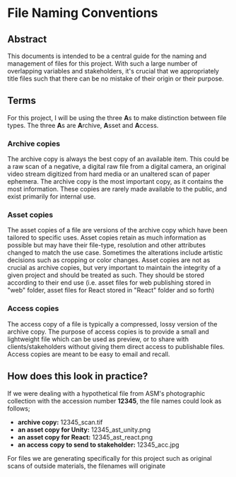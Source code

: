 # File Naming Conventions
## Abstract
This documents is intended to be a central guide for the naming and management of files for this project. With such a large number of overlapping variables and stakeholders, it's crucial that we appropriately title files such that there can be no mistake of their origin or their purpose. 

## Terms
For this project, I will be using the three **A**s to make distinction between file types. The three **A**s are **A**rchive, **A**sset and **A**ccess. 

### Archive copies
The archive copy is always the best copy of an available item. This could be a raw scan of a negative, a digital raw file from a digital camera, an original video stream digitized from hard media or an unaltered scan of paper ephemera. The archive copy is the most important copy, as it contains the most information. These copies are rarely made available to the public, and exist primarily for internal use.

### Asset copies
The asset copies of a file are versions of the archive copy which have been tailored to specific uses. Asset copies retain as much information as possible but may have their file-type, resolution and other attributes changed to match the use case. Sometimes the alterations include artistic decisions such as cropping or color changes. Asset copies are not as crucial as archive copies, but very important to maintain the integrity of a given project and should be treated as such. They should be stored according to their end use (i.e. asset files for web publishing stored in "web" folder, asset files for React stored in "React" folder and so forth)

### Access copies
The access copy of a file is typically a compressed, lossy version of the archive copy. The purpose of access copies is to provide a small and lightweight file which can be used as preview, or to share with clients/stakeholders without giving them direct access to publishable files. Access copies are meant to be easy to email and recall.

## How does this look in practice?

If we were dealing with a hypothetical file from ASM's photographic collection with the accession number **12345**, the file names could look as follows;

  - **archive copy:** 12345_scan.tif
  - **an asset copy for Unity:** 12345_ast_unity.png
  - **an asset copy for React:** 12345_ast_react.png
  - **an access copy to send to stakeholder:** 12345_acc.jpg

For files we are generating specifically for this project such as original scans of outside materials, the filenames will originate 
